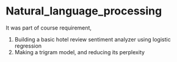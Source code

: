 # Natural_language_processing

It was part of course requirement,
1) Building a basic hotel review sentiment analyzer using logistic regression
2) Making a trigram model, and reducing its perplexity
